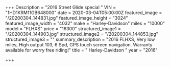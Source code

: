 +++
Description = "2016 Street Glide special "
VIN = "1HD1KRM11GB648000"
date = 2020-03-04T05:00:00Z
featured_image = "/20200304_144831.jpg"
featured_image_height = "3024"
featured_image_width = "4032"
make = "Harley-Davidson"
miles = "10000"
model = "FLHXS"
price = "16300"
structured_image1 = "/20200304_144903.jpg"
structured_image2 = "/20200304_144853.jpg"
structured_image3 = ""
summary_description = "2016 FLHXS, Very low miles, High output 103, 6 Spd, GPS touch screen navigation. Warranty available for worry free riding!"
title = " Harley-Davidson "
year = "2016"

+++
